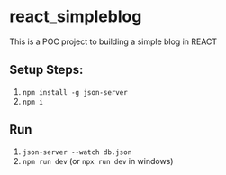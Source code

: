 # react_simpleblog
This is a POC project to building a simple blog in REACT

## Setup Steps:

1. `npm install -g json-server`
2. `npm i`

## Run

1. `json-server --watch db.json`
2. `npm run dev` (or `npx run dev` in windows)
